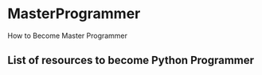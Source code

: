 # MasterProgrammer
How to Become Master Programmer
## List of resources to become Python Programmer

